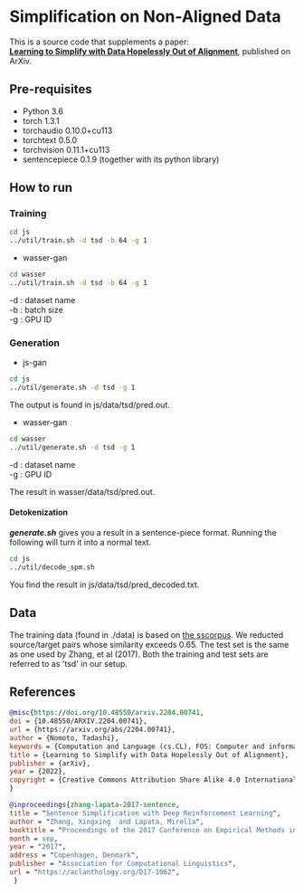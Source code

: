 # Simplification on Non-Aligned Data

This is a source code that supplements a paper: <br/>
[**Learning to Simplify with Data Hopelessly Out of Alignment**](https://arxiv.org/2204.00741), published on ArXiv. 

## Pre-requisites

* Python 3.6
* torch                   1.3.1
* torchaudio              0.10.0+cu113
* torchtext               0.5.0
* torchvision             0.11.1+cu113
* sentencepiece           0.1.9 (together with its python library)



## How to run 

### Training


```bash
cd js
../util/train.sh -d tsd -b 64 -g 1

```

* wasser-gan

```bash
cd wasser
../util/train.sh -d tsd -b 64 -g 1

````

-d : dataset name <br/>
-b : batch size<br/>
-g : GPU ID<br/>

### Generation

* js-gan

```bash
cd js
../util/generate.sh -d tsd -g 1

```
The output is found in js/data/tsd/pred.out.

* wasser-gan

```bash
cd wasser
../util/generate.sh -d tsd -g 1

````
-d : dataset name <br/>
-g : GPU ID <br/>

The result in wasser/data/tsd/pred.out.

#### Detokenization

***generate.sh*** gives you a result in a sentence-piece format. Running the following will turn it into a normal text.

```bash
cd js
../util/decode_spm.sh 
````
You find the result in js/data/tsd/pred_decoded.txt.

## Data

The training data (found in ./data) is based on [the sscorpus](https://github.com/tmu-nlp/sscorpus). We reducted source/target pairs whose similarity exceeds 0.65. The test set is the same as one used by Zhang, et al (2017). Both the training and test sets are referred to as 'tsd' in our setup.

					  

## References

```bibtex
@misc{https://doi.org/10.48550/arxiv.2204.00741,
doi = {10.48550/ARXIV.2204.00741},
url = {https://arxiv.org/abs/2204.00741},
author = {Nomoto, Tadashi},
keywords = {Computation and Language (cs.CL), FOS: Computer and information sciences, FOS: Computer and information sciences},
title = {Learning to Simplify with Data Hopelessly Out of Alignment},
publisher = {arXiv},
year = {2022},
copyright = {Creative Commons Attribution Share Alike 4.0 International}
}
```
```bibtex
@inproceedings{zhang-lapata-2017-sentence,
title = "Sentence Simplification with Deep Reinforcement Learning",
author = "Zhang, Xingxing  and Lapata, Mirella",
booktitle = "Proceedings of the 2017 Conference on Empirical Methods in Natural Language Processing",
month = sep,
year = "2017",
address = "Copenhagen, Denmark",
publisher = "Association for Computational Linguistics",
url = "https://aclanthology.org/D17-1062",
 }
 ```
